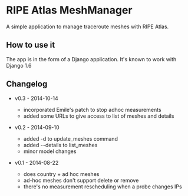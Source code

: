 # RIPE Atlas MeshManager

A simple application to manage traceroute meshes with RIPE Atlas.

## How to use it

The app is in the form of a Django application. It's known to work with Django 1.6

## Changelog

* v0.3 - 2014-10-14
    * incorporated Emile's patch to stop adhoc measurements
    * added some URLs to give access to list of meshes and details

* v0.2 - 2014-09-10
    * added -d to update_meshes command
    * added --details to list_meshes
    * minor model changes

* v0.1 - 2014-08-22
    * does country + ad hoc meshes
    * ad-hoc meshes don't support delete or remove
    * there's no measurement rescheduling when a probe changes IPs
